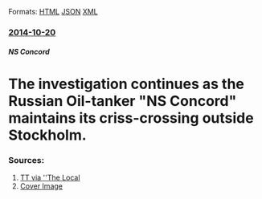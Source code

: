 
Formats: [HTML](/news/2014/10/20/the-investigation-continues-as-the-russian-oil-tanker-ns-concord-maintains-its-criss-crossing-outside-stockholm.html)  [JSON](/news/2014/10/20/the-investigation-continues-as-the-russian-oil-tanker-ns-concord-maintains-its-criss-crossing-outside-stockholm.json)  [XML](/news/2014/10/20/the-investigation-continues-as-the-russian-oil-tanker-ns-concord-maintains-its-criss-crossing-outside-stockholm.xml)  

### [2014-10-20](/news/2014/10/20/index.md)

##### NS Concord
# The investigation continues as the Russian Oil-tanker "NS Concord" maintains its criss-crossing outside Stockholm. 




### Sources:

1. [TT via ''The Local](http://www.thelocal.se/20141020/stockholm-archipelago-search-submarin-russian)
1. [Cover Image](https://www.thelocal.se/userdata/images/article/2fe18c4ac5e0116a2a51f7c3e9e60a352cf83b02d23c2a5d48c542cbd60449e2.jpg)
